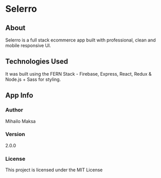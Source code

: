 # Selerro

## About

Selerro is a full stack ecommerce app built with professional, clean and mobile responsive UI.

## Technologies Used

It was built using the FERN Stack - Firebase, Express, React, Redux & Node.js + Sass for styling.

## App Info

### Author
Mihailo Maksa

### Version
2.0.0

### License
This project is licensed under the MIT License

